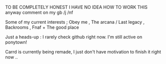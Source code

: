TO BE COMPLETELY HONEST I HAVE NO IDEA HOW TO WORK THIS
anyway comment on my gb /j /nf

Some of my current interests ; Obey me , The arcana / Last legacy , Backrooms , Fnaf + The good place

Just a heads-up : I rarely check github right now. I'm still active on ponytown!

Carrd is currently being remade, I just don't have motivation to finish it right now ..

